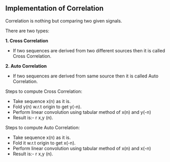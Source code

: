 ## Implementation of Correlation ##

Correlation is nothing but comparing two given signals.

There are two types:

**1. Cross Correlation**
- If two sequences are derived from two different sources then it is called Cross Correlation.

**2. Auto Correlation**
- If two sequences are derived from same source then it is called Auto Correlation.

Steps to compute Cross Correlation:
- Take sequence x(n) as it is.
- Fold y(n) w.r.t origin to get y(-n).
- Perform linear convolution using tabular method of x(n) and y(-n) 
- Result is:- r x,y (n).

Steps to compute Auto Correlation:
- Take sequence x(n) as it is.
- Fold it w.r.t origin to get x(-n).
- Perform linear convolution using tabular method of x(n) and x(-n) 
- Result is:- r x,y (n).
